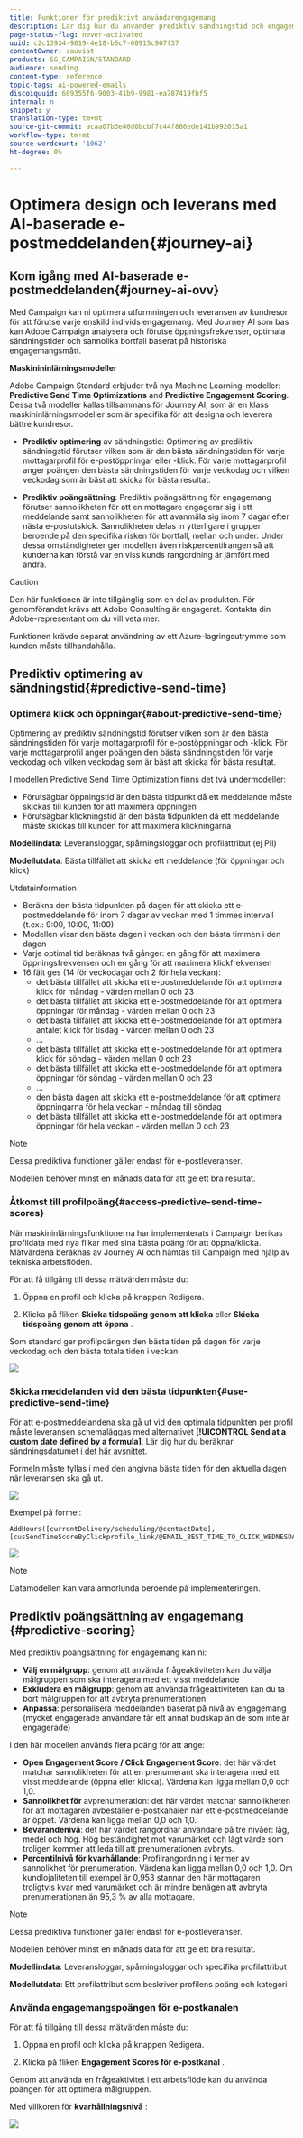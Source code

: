 ```yaml
---
title: Funktioner för prediktivt användarengagemang
description: Lär dig hur du använder prediktiv sändningstid och engagemangsbedömning.
page-status-flag: never-activated
uuid: c2c13934-9819-4e18-b5c7-60915c907f37
contentOwner: sauviat
products: SG_CAMPAIGN/STANDARD
audience: sending
content-type: reference
topic-tags: ai-powered-emails
discoiquuid: 609355f6-9003-41b9-9981-ea787419fbf5
internal: n
snippet: y
translation-type: tm+mt
source-git-commit: acaa07b3e40d0bcbf7c44f866ede141b992015a1
workflow-type: tm+mt
source-wordcount: '1062'
ht-degree: 0%

---
```



# Optimera design och leverans med AI-baserade e-postmeddelanden{#journey-ai}

## Kom igång med AI-baserade e-postmeddelanden{#journey-ai-ovv}

Med Campaign kan ni optimera utformningen och leveransen av kundresor för att förutse varje enskild individs engagemang. Med Journey AI som bas kan Adobe Campaign analysera och förutse öppningsfrekvenser, optimala sändningstider och sannolika bortfall baserat på historiska engagemangsmått.

**Maskinininlärningsmodeller**

Adobe Campaign Standard erbjuder två nya Machine Learning-modeller: **Predictive Send Time Optimizations** and **Predictive Engagement Scoring**. Dessa två modeller kallas tillsammans för Journey AI, som är en klass maskininlärningsmodeller som är specifika för att designa och leverera bättre kundresor.

* **Prediktiv optimering** av sändningstid: Optimering av prediktiv sändningstid förutser vilken som är den bästa sändningstiden för varje mottagarprofil för e-postöppningar eller -klick. För varje mottagarprofil anger poängen den bästa sändningstiden för varje veckodag och vilken veckodag som är bäst att skicka för bästa resultat.

* **Prediktiv poängsättning**: Prediktiv poängsättning för engagemang förutser sannolikheten för att en mottagare engagerar sig i ett meddelande samt sannolikheten för att avanmäla sig inom 7 dagar efter nästa e-postutskick. Sannolikheten delas in ytterligare i grupper beroende på den specifika risken för bortfall, mellan och under. Under dessa omständigheter ger modellen även riskpercentilrangen så att kunderna kan förstå var en viss kunds rangordning är jämfört med andra.

>[!CAUTION]
>Den här funktionen är inte tillgänglig som en del av produkten. För genomförandet krävs att Adobe Consulting är engagerat. Kontakta din Adobe-representant om du vill veta mer.
>
>Funktionen krävde separat användning av ett Azure-lagringsutrymme som kunden måste tillhandahålla.

## Prediktiv optimering av sändningstid{#predictive-send-time}

### Optimera klick och öppningar{#about-predictive-send-time}

Optimering av prediktiv sändningstid förutser vilken som är den bästa sändningstiden för varje mottagarprofil för e-postöppningar och -klick. För varje mottagarprofil anger poängen den bästa sändningstiden för varje veckodag och vilken veckodag som är bäst att skicka för bästa resultat.

I modellen Predictive Send Time Optimization finns det två undermodeller:
* Förutsägbar öppningstid är den bästa tidpunkt då ett meddelande måste skickas till kunden för att maximera öppningen
* Förutsägbar klickningstid är den bästa tidpunkten då ett meddelande måste skickas till kunden för att maximera klickningarna

**Modellindata**: Leveransloggar, spårningsloggar och profilattribut (ej PII)

**Modellutdata**: Bästa tillfället att skicka ett meddelande (för öppningar och klick)


Utdatainformation

* Beräkna den bästa tidpunkten på dagen för att skicka ett e-postmeddelande för inom 7 dagar av veckan med 1 timmes intervall (t.ex.: 9:00, 10:00, 11:00)
* Modellen visar den bästa dagen i veckan och den bästa timmen i den dagen
* Varje optimal tid beräknas två gånger: en gång för att maximera öppningsfrekvensen och en gång för att maximera klickfrekvensen
* 16 fält ges (14 för veckodagar och 2 för hela veckan):
   * det bästa tillfället att skicka ett e-postmeddelande för att optimera klick för måndag - värden mellan 0 och 23
   * det bästa tillfället att skicka ett e-postmeddelande för att optimera öppningar för måndag - värden mellan 0 och 23
   * det bästa tillfället att skicka ett e-postmeddelande för att optimera antalet klick för tisdag - värden mellan 0 och 23
   * ...
   * det bästa tillfället att skicka ett e-postmeddelande för att optimera klick för söndag - värden mellan 0 och 23
   * det bästa tillfället att skicka ett e-postmeddelande för att optimera öppningar för söndag - värden mellan 0 och 23
   * ...
   * den bästa dagen att skicka ett e-postmeddelande för att optimera öppningarna för hela veckan - måndag till söndag
   * det bästa tillfället att skicka ett e-postmeddelande för att optimera öppningar för hela veckan - värden mellan 0 och 23

>[!NOTE]
>
>Dessa prediktiva funktioner gäller endast för e-postleveranser.
>
>Modellen behöver minst en månads data för att ge ett bra resultat.


### Åtkomst till profilpoäng{#access-predictive-send-time-scores}

När maskininlärningsfunktionerna har implementerats i Campaign berikas profildata med nya flikar med sina bästa poäng för att öppna/klicka. Mätvärdena beräknas av Journey AI och hämtas till Campaign med hjälp av tekniska arbetsflöden.

För att få tillgång till dessa mätvärden måste du:

1. Öppna en profil och klicka på knappen Redigera.

1. Klicka på fliken **Skicka tidspoäng genom att klicka** eller **Skicka tidspoäng genom att öppna** .

Som standard ger profilpoängen den bästa tiden på dagen för varje veckodag och den bästa totala tiden i veckan.

![](assets/do-not-localize/SendTimeScore.png)

### Skicka meddelanden vid den bästa tidpunkten{#use-predictive-send-time}

För att e-postmeddelandena ska gå ut vid den optimala tidpunkten per profil måste leveransen schemaläggas med alternativet **[!UICONTROL Send at a custom date defined by a formula]**.
Lär dig hur du beräknar sändningsdatumet [i det här avsnittet](../../sending/using/computing-the-sending-date.md).

Formeln måste fyllas i med den angivna bästa tiden för den aktuella dagen när leveransen ska gå ut.

![](assets/do-not-localize/ComputeSendingDate.png)

Exempel på formel:

```
AddHours([currentDelivery/scheduling/@contactDate], 
[cusSendTimeScoreByClickprofile_link/@EMAIL_BEST_TIME_TO_CLICK_WEDNESDAY])
```

![](assets/do-not-localize/SendingDateFormula.png)

>[!NOTE]
>
>Datamodellen kan vara annorlunda beroende på implementeringen.



## Prediktiv poängsättning av engagemang {#predictive-scoring}

Med prediktiv poängsättning för engagemang kan ni:

* **Välj en målgrupp**: genom att använda frågeaktiviteten kan du välja målgruppen som ska interagera med ett visst meddelande
* **Exkludera en målgrupp**: genom att använda frågeaktiviteten kan du ta bort målgruppen för att avbryta prenumerationen
* **Anpassa**: personalisera meddelanden baserat på nivå av engagemang (mycket engagerade användare får ett annat budskap än de som inte är engagerade)

I den här modellen används flera poäng för att ange:

* **Open Engagement Score / Click Engagement Score**: det här värdet matchar sannolikheten för att en prenumerant ska interagera med ett visst meddelande (öppna eller klicka). Värdena kan ligga mellan 0,0 och 1,0.
* **Sannolikhet för** avprenumeration: det här värdet matchar sannolikheten för att mottagaren avbeställer e-postkanalen när ett e-postmeddelande är öppet. Värdena kan ligga mellan 0,0 och 1,0.
* **Bevarandenivå**:  det här värdet rangordnar användare på tre nivåer: låg, medel och hög. Hög beständighet mot varumärket och lågt värde som troligen kommer att leda till att prenumerationen avbryts.
* **Percentilnivå för kvarhållande**: Profilrangordning i termer av sannolikhet för prenumeration. Värdena kan ligga mellan 0,0 och 1,0. Om kundlojaliteten till exempel är 0,953 stannar den här mottagaren troligtvis kvar med varumärket och är mindre benägen att avbryta prenumerationen än 95,3 % av alla mottagare.

>[!NOTE]
>
>Dessa prediktiva funktioner gäller endast för e-postleveranser.
>
>Modellen behöver minst en månads data för att ge ett bra resultat.


**Modellindata**: Leveransloggar, spårningsloggar och specifika profilattribut

**Modellutdata**: Ett profilattribut som beskriver profilens poäng och kategori


### Använda engagemangspoängen för e-postkanalen

För att få tillgång till dessa mätvärden måste du:

1. Öppna en profil och klicka på knappen Redigera.

1. Klicka på fliken **Engagement Scores för e-postkanal** .

Genom att använda en frågeaktivitet i ett arbetsflöde kan du använda poängen för att optimera målgruppen.

Med villkoren för **kvarhållningsnivå** :

![](assets/do-not-localize/predictive_score_query.png)























